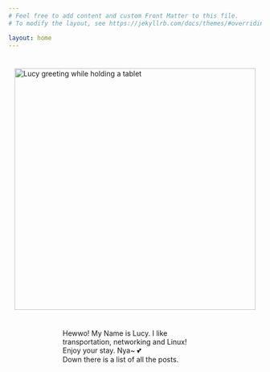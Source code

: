 ```yaml
---
# Feel free to add content and custom Front Matter to this file.
# To modify the layout, see https://jekyllrb.com/docs/themes/#overriding-theme-defaults

layout: home
---
```


<div style="display: flex; flex-wrap: wrap; align-content: space-around; align-items: center; justify-content: center">

<img style="width: 30rem; margin: 1.5rem -3rem" src="https://lucy.moe/f/maidlucy/lucy_greeting.webp" alt="Lucy greeting while holding a tablet"/>

<p style="max-width: 18rem; flex-shrink: 1" class="speech-bubble">
Hewwo! 
My Name is Lucy. 
I like transportation, networking and Linux!<br>
Enjoy your stay. Nya~ 💕<br>
Down there is a list of all the posts.
</p>

</div>
